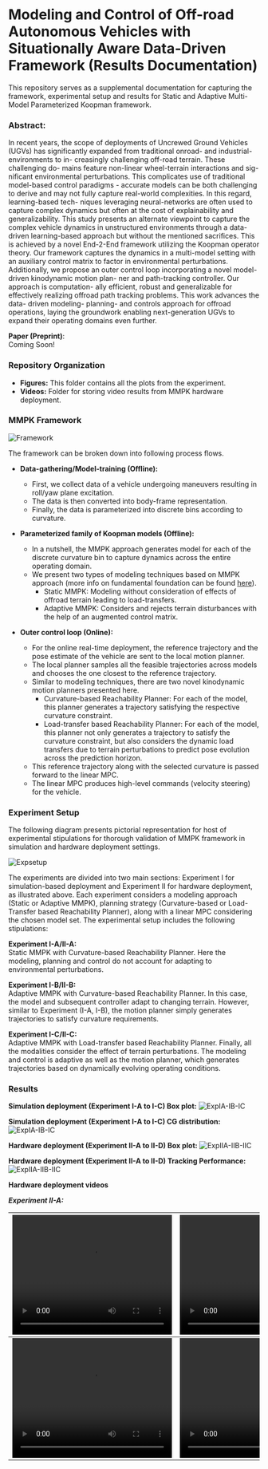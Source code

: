 # Modeling and Control of Off-road Autonomous Vehicles with Situationally Aware Data-Driven Framework (Results Documentation)
This repository serves as a supplemental documentation for capturing the framework, 
experimental setup and results for 
Static and Adaptive Multi-Model Parameterized Koopman framework.



### Abstract:
In recent years, the scope of deployments of
Uncrewed Ground Vehicles (UGVs) has significantly expanded
from traditional onroad- and industrial- environments to in-
creasingly challenging off-road terrain. These challenging do-
mains feature non-linear wheel-terrain interactions and sig-
nificant environmental perturbations. This complicates use of
traditional model-based control paradigms - accurate models
can be both challenging to derive and may not fully capture
real-world complexities. In this regard, learning-based tech-
niques leveraging neural-networks are often used to capture
complex dynamics but often at the cost of explainability and
generalizability. This study presents an alternate viewpoint
to capture the complex vehicle dynamics in unstructured
environments through a data-driven learning-based approach
but without the mentioned sacrifices. This is achieved by a novel
End-2-End framework utilizing the Koopman operator theory.
Our framework captures the dynamics in a multi-model setting
with an auxiliary control matrix to factor in environmental
perturbations. Additionally, we propose an outer control loop
incorporating a novel model-driven kinodynamic motion plan-
ner and path-tracking controller. Our approach is computation-
ally efficient, robust and generalizable for effectively realizing
offroad path tracking problems. This work advances the data-
driven modeling- planning- and controls approach for offroad
operations, laying the groundwork enabling next-generation
UGVs to expand their operating domains even further.

**Paper (Preprint)**: </br>
Coming Soon!


### Repository Organization
- **Figures:** This folder contains all the plots from the experiment. 
- **Videos:** Folder for storing video results from MMPK hardware deployment.

### MMPK Framework

![Framework](./Figures/MMPK_Offroad_Workflow.png)

The framework can be broken down into following process flows.</br>

- **Data-gathering/Model-training (Offline):** 
  - First, we collect data of a vehicle undergoing maneuvers resulting in roll/yaw plane excitation.
  - The data is then converted into body-frame representation.
  - Finally, the data is parameterized into discrete bins according to curvature.
  
- **Parameterized family of Koopman models (Offline):** 
  - In a nutshell, the MMPK approach generates model for each of the discrete curvature bin to capture dynamics across the entire operating domain.
  - We present two types of modeling techniques based on MMPK approach (more info on fundamental foundation can be found [here](https://www.researchgate.net/publication/380152547_Expanding_Autonomous_Ground_Vehicle_Navigation_Capabilities_through_a_Multi-Model_Parameterized_Koopman_Framework)).
     - Static MMPK: Modeling without consideration of effects of offroad terrain leading to load-transfers.
     - Adaptive MMPK: Considers and rejects terrain disturbances with the help of an augmented control matrix.
  
- **Outer control loop (Online):** 
  - For the online real-time deployment, the reference trajectory and the pose estimate of the vehicle are sent to the local motion planner.
  - The local planner samples all the feasible trajectories across models and chooses the one closest to the reference trajectory.
  - Similar to modeling techniques, there are two novel kinodynamic motion planners presented here.
    - Curvature-based Reachability Planner: For each of the model, this planner generates a trajectory satisfying the respective curvature constraint.
    - Load-transfer based Reachability Planner: For each of the model, this planner not only generates a trajectory to satisfy the curvature constraint, but also considers the dynamic load transfers due to terrain perturbations to predict pose evolution across the prediction horizon.
  - This reference trajectory along with the selected curvature is passed forward to the linear MPC.
  - The linear MPC produces high-level commands (velocity steering) for the vehicle.



### Experiment Setup
The following diagram presents pictorial representation for host of experimental stipulations for thorough
validation of MMPK framework in simulation and hardware deployment settings.

![Expsetup](./Figures/Exp_setup_canva.png)

The experiments are divided into two main sections: Experiment I for simulation-based deployment and Experiment II for hardware deployment, as illustrated above. Each experiment considers a modeling approach (Static or Adaptive MMPK), planning strategy (Curvature-based or Load-Transfer based Reachability Planner), along with a linear MPC considering the chosen model set. The experimental setup includes the following stipulations:


**Experiment I-A/II-A:**<br>
Static MMPK with Curvature-based Reachability Planner. 
Here the modeling, planning and control do not account for adapting to environmental perturbations.




**Experiment I-B/II-B:** <br> 
Adaptive MMPK with Curvature-based Reachability Planner. In this case, the model and subsequent controller adapt to changing terrain. However, similar to Experiment (I-A, I-B), the motion planner simply generates trajectories to satisfy curvature requirements.



**Experiment I-C/II-C:** <br>
Adaptive MMPK with Load-transfer based Reachability Planner. Finally, all the modalities consider the effect of terrain perturbations. The modeling and control is adaptive as well as the motion planner, which generates trajectories based on dynamically evolving operating conditions.


### Results
**Simulation deployment (Experiment I-A to I-C) Box plot:**
![ExpIA-IB-IC](./Figures/Exp%20I-A_vs_Exp%20I-B%20_vs_Exp%20I-C.png)


**Simulation deployment (Experiment I-A to I-C) CG distribution:**
![ExpIA-IB-IC](./Figures/CG_distribution_1ABC_N_3.png)

**Hardware deployment (Experiment II-A to II-D) Box plot:**
![ExpIIA-IIB-IIC](./Figures/Exp%20II-A_vs_Exp%20II-B%20_vs_Exp%20II-C.png)


**Hardware deployment (Experiment II-A to II-D) Tracking Performance:**
![ExpIIA-IIB-IIC](./Figures/Exp_IIA_B_C_tracking_annotated_v3.png)

**Hardware deployment videos** <br>

***Experiment II-A:*** <br>


|<video src="./Videos/Exp II-A/Run1.mp4" width="320" height="240" controls></video>|<video src="./Videos/Exp II-A/Run1.mp4" width="320" height="240" controls></video>     |
|-----|-----|
|<video src="./Videos/Exp II-A/Run1.mp4" width="320" height="240" controls></video>     | <video src="./Videos/Exp II-A/Run1.mp4" width="320" height="240" controls></video>    |




[//]: # ()
[//]: # (```bibtex)

[//]: # ()
[//]: # ()
[//]: # (@article{AutoDRIVE-Ecosystem-2023,)

[//]: # (author = {Samak, Tanmay and Samak, Chinmay and Kandhasamy, Sivanathan and Krovi, Venkat and Xie, Ming},)

[//]: # (title = {AutoDRIVE: A Comprehensive, Flexible and Integrated Digital Twin Ecosystem for Autonomous Driving Research &amp; Education},)

[//]: # (journal = {Robotics},)

[//]: # (volume = {12},)

[//]: # (year = {2023},)

[//]: # (number = {3},)

[//]: # (article-number = {77},)

[//]: # (url = {https://www.mdpi.com/2218-6581/12/3/77},)

[//]: # (issn = {2218-6581},)

[//]: # (doi = {10.3390/robotics12030077})

[//]: # (})

[//]: # (```)